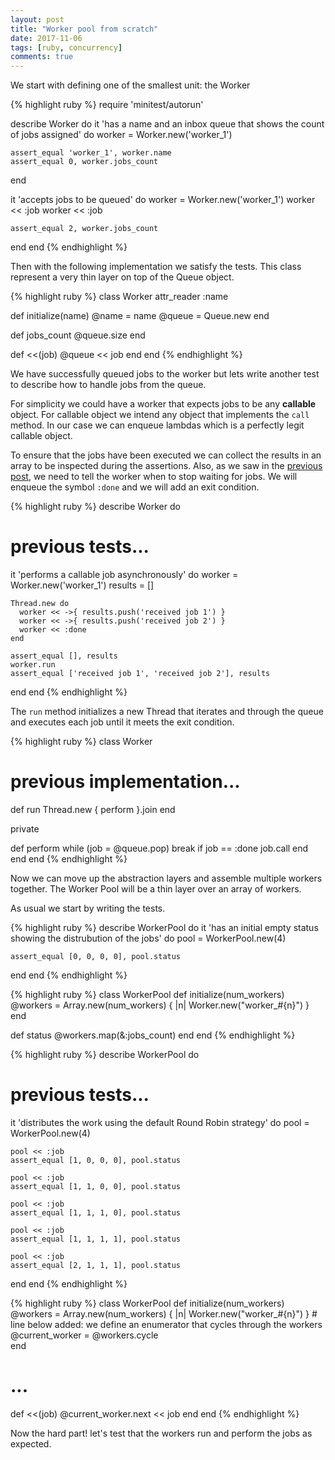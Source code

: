```yaml
---
layout: post
title: "Worker pool from scratch"
date: 2017-11-06
tags: [ruby, concurrency]
comments: true
---
```


We start with defining one of the smallest unit: the Worker

{% highlight ruby %}
require 'minitest/autorun'

describe Worker do
  it 'has a name and an inbox queue that shows the count of jobs assigned' do
    worker = Worker.new('worker_1')

    assert_equal 'worker_1', worker.name
    assert_equal 0, worker.jobs_count
  end

  it 'accepts jobs to be queued' do
    worker = Worker.new('worker_1')
    worker << :job
    worker << :job

    assert_equal 2, worker.jobs_count
  end
end
{% endhighlight %}

Then with the following implementation we satisfy the tests. This class represent a very thin layer on top of the Queue object.

{% highlight ruby %}
class Worker
  attr_reader :name

  def initialize(name)
    @name = name
    @queue = Queue.new
  end

  def jobs_count
    @queue.size
  end

  def <<(job)
    @queue << job
  end
end
{% endhighlight %}

We have successfully queued jobs to the worker but lets write another test to describe how to handle jobs from the queue.

For simplicity we could have a worker that expects jobs to be any __callable__ object. For callable object we intend any object that implements the `call` method. In our case we can enqueue lambdas which is a perfectly legit callable object.

To ensure that the jobs have been executed we can collect the results in an array to be inspected during the assertions. Also, as we saw in the [previous post][threads_and_queues], we need to tell the worker when to stop waiting for jobs. We will enqueue the symbol `:done` and we will add an exit condition.

{% highlight ruby %}
describe Worker do
  # previous tests...

  it 'performs a callable job asynchronously' do
    worker = Worker.new('worker_1')
    results = []

    Thread.new do
      worker << ->{ results.push('received job 1') }
      worker << ->{ results.push('received job 2') }
      worker << :done
    end

    assert_equal [], results
    worker.run
    assert_equal ['received job 1', 'received job 2'], results
  end
end
{% endhighlight %}

The `run` method initializes a new Thread that iterates and through the queue and executes each job until it meets the exit condition.

{% highlight ruby %}
class Worker
  # previous implementation...

  def run
    Thread.new { perform }.join
  end

  private

  def perform
    while (job = @queue.pop)
      break if job == :done
      job.call
    end
  end
end
{% endhighlight %}

Now we can move up the abstraction layers and assemble multiple workers together. The Worker Pool will be a thin layer over an array of workers.

As usual we start by writing the tests.

{% highlight ruby %}
describe WorkerPool do
  it 'has an initial empty status showing the distrubution of the jobs' do
    pool = WorkerPool.new(4) 

    assert_equal [0, 0, 0, 0], pool.status
  end
end
{% endhighlight %}

{% highlight ruby %}
class WorkerPool
  def initialize(num_workers)
    @workers = Array.new(num_workers) { |n| Worker.new("worker_#{n}") }
  end

  def status
    @workers.map(&:jobs_count)
  end
end
{% endhighlight %}

{% highlight ruby %}
describe WorkerPool do
  # previous tests...

  it 'distributes the work using the default Round Robin strategy' do
    pool = WorkerPool.new(4)

    pool << :job
    assert_equal [1, 0, 0, 0], pool.status

    pool << :job
    assert_equal [1, 1, 0, 0], pool.status

    pool << :job
    assert_equal [1, 1, 1, 0], pool.status

    pool << :job
    assert_equal [1, 1, 1, 1], pool.status

    pool << :job
    assert_equal [2, 1, 1, 1], pool.status
  end
end
{% endhighlight %}

{% highlight ruby %}
class WorkerPool
  def initialize(num_workers)
    @workers = Array.new(num_workers) { |n| Worker.new("worker_#{n}") }
    # line below added: we define an enumerator that cycles through the workers
    @current_worker = @workers.cycle  
  end

  # ...

  def <<(job)
    @current_worker.next << job
  end
end
{% endhighlight %}

Now the hard part! let's test that the workers run and perform the jobs as expected.

[threads_and_queues]: /2017/ruby-threads-and-queues
